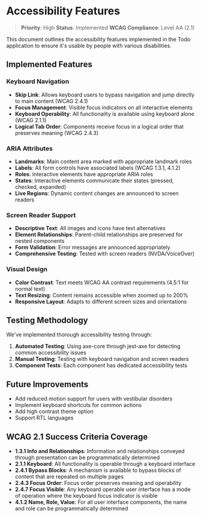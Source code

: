# Accessibility Features

> **Priority**: High
> **Status**: Implemented
> **WCAG Compliance**: Level AA (2.1)

This document outlines the accessibility features implemented in the Todo application to ensure it's usable by people with various disabilities.

## Implemented Features

### Keyboard Navigation

- **Skip Link**: Allows keyboard users to bypass navigation and jump directly to main content (WCAG 2.4.1)
- **Focus Management**: Visible focus indicators on all interactive elements
- **Keyboard Operability**: All functionality is available using keyboard alone (WCAG 2.1.1)
- **Logical Tab Order**: Components receive focus in a logical order that preserves meaning (WCAG 2.4.3)

### ARIA Attributes

- **Landmarks**: Main content area marked with appropriate landmark roles
- **Labels**: All form controls have associated labels (WCAG 1.3.1, 4.1.2)
- **Roles**: Interactive elements have appropriate ARIA roles
- **States**: Interactive elements communicate their states (pressed, checked, expanded)
- **Live Regions**: Dynamic content changes are announced to screen readers

### Screen Reader Support

- **Descriptive Text**: All images and icons have text alternatives
- **Element Relationships**: Parent-child relationships are preserved for nested components
- **Form Validation**: Error messages are announced appropriately
- **Comprehensive Testing**: Tested with screen readers (NVDA/VoiceOver)

### Visual Design

- **Color Contrast**: Text meets WCAG AA contrast requirements (4.5:1 for normal text)
- **Text Resizing**: Content remains accessible when zoomed up to 200%
- **Responsive Layout**: Adapts to different screen sizes and orientations

## Testing Methodology

We've implemented thorough accessibility testing through:

1. **Automated Testing**: Using axe-core through jest-axe for detecting common accessibility issues
2. **Manual Testing**: Testing with keyboard navigation and screen readers
3. **Component Tests**: Each component has dedicated accessibility tests

## Future Improvements

- Add reduced motion support for users with vestibular disorders
- Implement keyboard shortcuts for common actions
- Add high contrast theme option
- Support RTL languages

## WCAG 2.1 Success Criteria Coverage

- **1.3.1 Info and Relationships**: Information and relationships conveyed through presentation can be programmatically determined
- **2.1.1 Keyboard**: All functionality is operable through a keyboard interface
- **2.4.1 Bypass Blocks**: A mechanism is available to bypass blocks of content that are repeated on multiple pages
- **2.4.3 Focus Order**: Focus order preserves meaning and operability
- **2.4.7 Focus Visible**: Any keyboard operable user interface has a mode of operation where the keyboard focus indicator is visible
- **4.1.2 Name, Role, Value**: For all user interface components, the name and role can be programmatically determined
